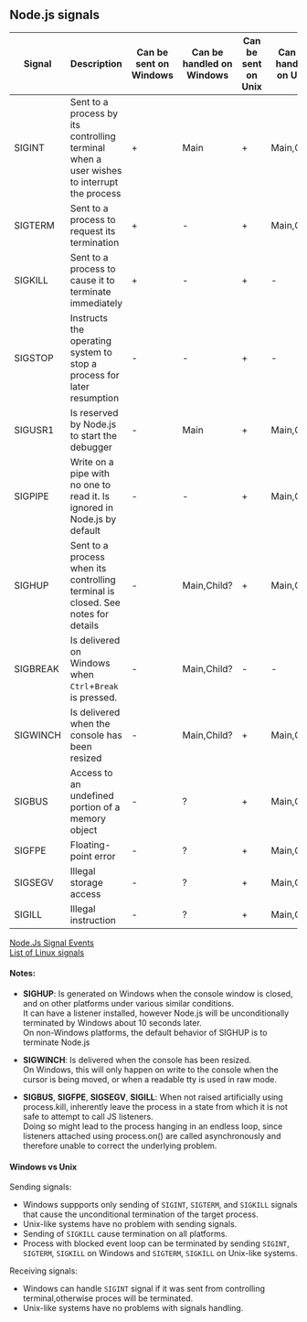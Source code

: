 ## Node.js signals

|  Signal  |                                          Description                                          | Can be sent on Windows | Can be handled on Windows | Can be sent on Unix | Can be handled on Unix | Can terminate process |
| -------- | --------------------------------------------------------------------------------------------- | ---------------------- | ------------------------- | ------------------- | ---------------------- | --------------------- |
| SIGINT   | Sent to a process by its controlling terminal<br> when a user wishes to interrupt the process | +                      | Main                      | +                   | Main,Child             | +                     |
| SIGTERM  | Sent to a process to request its termination                                                  | +                      | -                         | +                   | Main,Child             | +                     |
| SIGKILL  | Sent to a process to cause it to terminate immediately                                        | +                      | -                         | +                   | -                      | +                     |
| SIGSTOP  | Instructs the operating system to stop a process for later resumption                         | -                      | -                         | +                   | -                      | -                     |
| SIGUSR1  | Is reserved by Node.js to start the debugger                                                  | -                      | Main                      | +                   | Main,Child             | -                     |
| SIGPIPE  | Write on a pipe with no one to read it. Is ignored in Node.js by default                      | -                      | -                         | +                   | Main,Child             | -                     |
| SIGHUP   | Sent to a process when its controlling terminal is closed. See notes for details              | -                      | Main,Child?               | +                   | Main,Child             | +                     |
| SIGBREAK | Is delivered on Windows when `Ctrl`+`Break` is pressed.                                       | -                      | Main,Child?               | -                   | -                      | -                     |
| SIGWINCH | Is delivered when the console has been resized                                                | -                      | Main,Child?               | +                   | Main,Child             | -                     |
| SIGBUS   | Access to an undefined portion of a memory object                                             | -                      | ?                         | +                   | Main,Child             | +                     |
| SIGFPE   | Floating-point error                                                                          | -                      | ?                         | +                   | Main,Child             | +                     |
| SIGSEGV  | Illegal storage access                                                                        | -                      | ?                         | +                   | Main,Child             | +                     |
| SIGILL   | Illegal instruction                                                                           | -                      | ?                         | +                   | Main,Child             | +                     |

[Node.Js Signal Events](https://nodejs.org/api/process.html#process_signal_events)<br>
[List of Linux signals](http://man7.org/linux/man-pages/man7/signal.7.html)

#### Notes:

- **SIGHUP**: 
  Is generated on Windows when the console window is closed, and on other platforms under various similar conditions.<br>
  It can have a listener installed, however Node.js will be unconditionally terminated by Windows about 10 seconds later.<br>
  On non-Windows platforms, the default behavior of SIGHUP is to terminate Node.js
  
- **SIGWINCH**:
  Is delivered when the console has been resized.<br> 
  On Windows, this will only happen on write to the console when the cursor is being moved, or when a readable tty is used in raw mode.
  
- **SIGBUS**, **SIGFPE**, **SIGSEGV**, **SIGILL**:
  When not raised artificially using process.kill, inherently leave the process in a state from which it is not safe to attempt to call JS listeners.<br> 
  Doing so might lead to the process hanging in an endless loop, since listeners attached using process.on() are called asynchronously and therefore unable to correct the underlying problem.
  
#### Windows vs Unix

Sending signals:

  - Windows suppports only sending of `SIGINT`, `SIGTERM`, and `SIGKILL` signals that cause the unconditional termination of the target process.
  - Unix-like systems have no problem with sending signals.
  - Sending of `SIGKILL` cause termination on all platforms.
  - Process with blocked event loop can be terminated by sending `SIGINT`, `SIGTERM`, `SIGKILL` on Windows and `SIGTERM`, `SIGKILL` on Unix-like systems.

Receiving signals:
  
  - Windows can handle `SIGINT` signal if it was sent from controlling terminal,otherwise proces will be terminated. 
  - Unix-like systems have no problems with signals handling.
